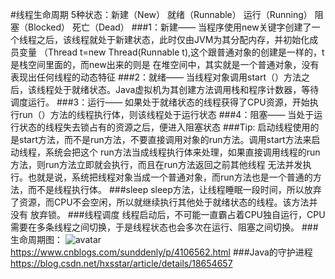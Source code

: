 #线程生命周期
5种状态：新建（New） 就绪（Runnable） 运行（Running）  阻塞（Blocked） 死亡（Dead）
###1：新建——
当程序使用new关键字创建了一个线程之后，该线程就处于新建状态，此时仅由JVM为其分配内存，并初始化成员变量
（Thread t=new Thread(Runnable t),这个跟普通对象的创建是一样的，t是栈空间里面的，而new出来的则是
在堆空间中，其实就是一个普通对象，没有表现出任何线程的动态特征 
###2：就绪——
当线程对象调用start（）方法之后，该线程处于就绪状态。Java虚拟机为其创建方法调用栈和程序计数器，等待调度运行。
###3：运行——
如果处于就绪状态的线程获得了CPU资源，开始执行run（）方法的线程执行体，则该线程处于运行状态
###4：阻塞——
当处于运行状态的线程失去锁占有的资源之后，便进入阻塞状态
###Tip:
启动线程使用的是start方法，而不是run方法，不要直接调用对象的run方法。调用start方法来启动线程，系统会把这个
run方法当成线程执行体来处理，如果直接调用线程的run方法，则run方法立即就会执行，而且在run方法返回之前其他线程
无法并发执行。也就是说，系统把线程对象当成一个普通对象，而run方法也是一个普通的方法，而不是线程执行体。
###sleep
sleep方法，让线程睡眠一段时间，所以放弃了资源，而CPU不会空闲，所以就继续执行其他处于就绪状态的线程。该方法并没有
放弃锁。
###线程调度
线程启动后，不可能一直霸占着CPU独自运行，CPU需要在多条线程之间切换，于是线程状态也会多次在运行、阻塞之间切换。
###生命周期图：
![avatar](/com/roocon/thread/document/20180227121002431.png)  
https://www.cnblogs.com/sunddenly/p/4106562.html
###Java的守护进程
https://blog.csdn.net/hxsstar/article/details/18654657
